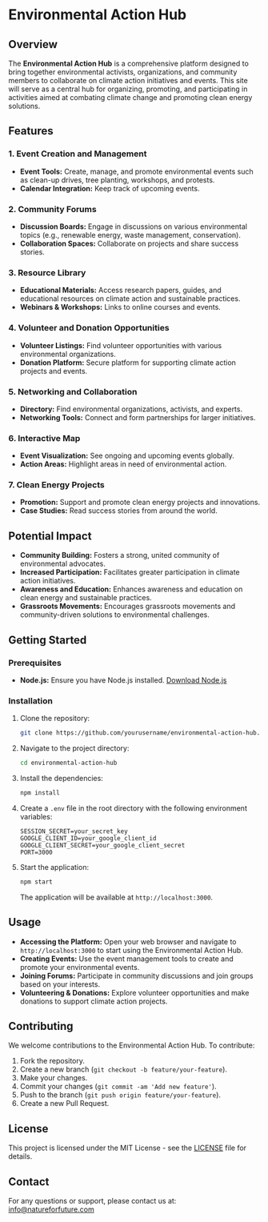 # Environmental Action Hub

## Overview

The **Environmental Action Hub** is a comprehensive platform designed to bring together environmental activists, organizations, and community members to collaborate on climate action initiatives and events. This site will serve as a central hub for organizing, promoting, and participating in activities aimed at combating climate change and promoting clean energy solutions.

## Features

### 1. Event Creation and Management
- **Event Tools:** Create, manage, and promote environmental events such as clean-up drives, tree planting, workshops, and protests.
- **Calendar Integration:** Keep track of upcoming events.

### 2. Community Forums
- **Discussion Boards:** Engage in discussions on various environmental topics (e.g., renewable energy, waste management, conservation).
- **Collaboration Spaces:** Collaborate on projects and share success stories.

### 3. Resource Library
- **Educational Materials:** Access research papers, guides, and educational resources on climate action and sustainable practices.
- **Webinars & Workshops:** Links to online courses and events.

### 4. Volunteer and Donation Opportunities
- **Volunteer Listings:** Find volunteer opportunities with various environmental organizations.
- **Donation Platform:** Secure platform for supporting climate action projects and events.

### 5. Networking and Collaboration
- **Directory:** Find environmental organizations, activists, and experts.
- **Networking Tools:** Connect and form partnerships for larger initiatives.

### 6. Interactive Map
- **Event Visualization:** See ongoing and upcoming events globally.
- **Action Areas:** Highlight areas in need of environmental action.

### 7. Clean Energy Projects
- **Promotion:** Support and promote clean energy projects and innovations.
- **Case Studies:** Read success stories from around the world.

## Potential Impact

- **Community Building:** Fosters a strong, united community of environmental advocates.
- **Increased Participation:** Facilitates greater participation in climate action initiatives.
- **Awareness and Education:** Enhances awareness and education on clean energy and sustainable practices.
- **Grassroots Movements:** Encourages grassroots movements and community-driven solutions to environmental challenges.

## Getting Started

### Prerequisites

- **Node.js:** Ensure you have Node.js installed. [Download Node.js](https://nodejs.org/)

### Installation

1. Clone the repository:

    ```bash
    git clone https://github.com/yourusername/environmental-action-hub.git
    ```

2. Navigate to the project directory:

    ```bash
    cd environmental-action-hub
    ```

3. Install the dependencies:

    ```bash
    npm install
    ```

4. Create a `.env` file in the root directory with the following environment variables:

    ```env
    SESSION_SECRET=your_secret_key
    GOOGLE_CLIENT_ID=your_google_client_id
    GOOGLE_CLIENT_SECRET=your_google_client_secret
    PORT=3000
    ```

5. Start the application:

    ```bash
    npm start
    ```

   The application will be available at `http://localhost:3000`.

## Usage

- **Accessing the Platform:** Open your web browser and navigate to `http://localhost:3000` to start using the Environmental Action Hub.
- **Creating Events:** Use the event management tools to create and promote your environmental events.
- **Joining Forums:** Participate in community discussions and join groups based on your interests.
- **Volunteering & Donations:** Explore volunteer opportunities and make donations to support climate action projects.

## Contributing

We welcome contributions to the Environmental Action Hub. To contribute:

1. Fork the repository.
2. Create a new branch (`git checkout -b feature/your-feature`).
3. Make your changes.
4. Commit your changes (`git commit -am 'Add new feature'`).
5. Push to the branch (`git push origin feature/your-feature`).
6. Create a new Pull Request.

## License

This project is licensed under the MIT License - see the [LICENSE](LICENSE) file for details.

## Contact

For any questions or support, please contact us at: [info@natureforfuture.com](mailto:info@natureforfuture.com)
